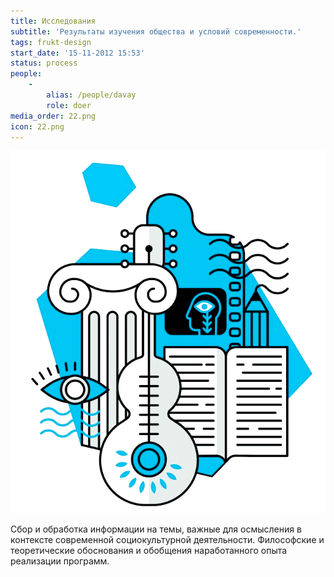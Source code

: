 ```yaml
---
title: Исследования
subtitle: 'Результаты изучения общества и условий современности.'
tags: frukt-design
start_date: '15-11-2012 15:53'
status: process
people:
    -
        alias: /people/davay
        role: doer
media_order: 22.png
icon: 22.png
---
```


![](./22.png)

Сбор и обработка информации на темы, важные для осмысления в контексте современной социокультурной деятельности. Философские и теоретические обоснования и обобщения наработанного опыта реализации программ.